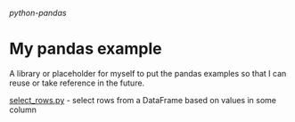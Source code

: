 _python-pandas_
# My pandas example

A library or placeholder for myself to put the pandas examples so that I can reuse or take reference in the future.

[select_rows.py](https://github.com/henrywkk/python-pandas/blob/master/select-rows/select_rows.py) - select rows from a DataFrame based on values in some column